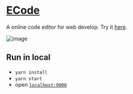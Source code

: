 # [ECode](https://pengfeiw.github.io/ecode/)

A online code editor for web develop. Try it [here](https://pengfeiw.github.io/ecode/).

![image](https://user-images.githubusercontent.com/37898750/202898498-e696e600-d754-4404-b579-728014ce3c72.png)

## Run in local

- `yarn install`
- `yarn start`
- open [`localhost:9000`](http://localhost:9000)
